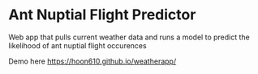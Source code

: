 # Ant Nuptial Flight Predictor
Web app that pulls current weather data and runs a model to predict the likelihood of ant nuptial flight occurences

Demo here https://hoon610.github.io/weatherapp/

